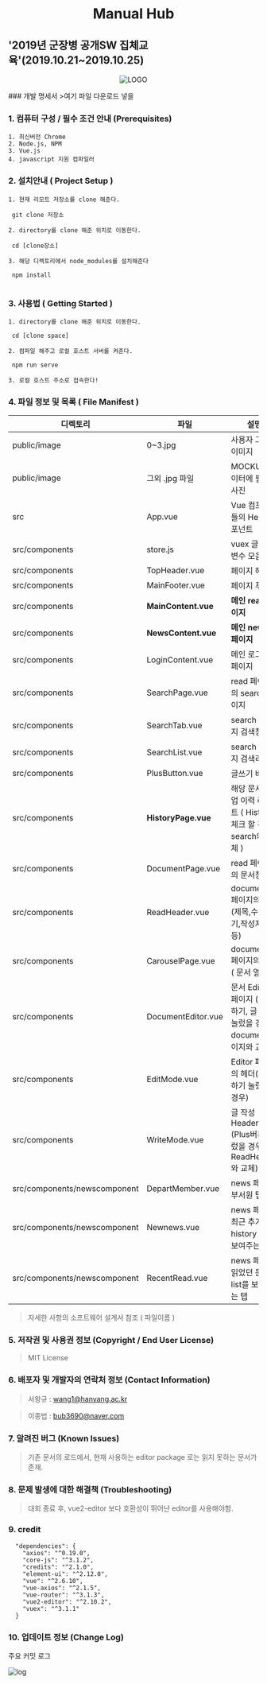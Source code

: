 
<h1 align="center"> Manual Hub</h1>


## '2019년 군장병 공개SW 집체교육'(2019.10.21~2019.10.25)


<p align="center">
  <img src="./readmeIMG/logo.png" alt="LOGO"/>
</p>
### 개발 명세서 
>여기 파일 다운로드 넣을 


### 1. 컴퓨터 구성 / 필수 조건 안내 (Prerequisites)
```
1. 최신버전 Chrome
2. Node.js, NPM
3. Vue.js
4. javascript 지원 컴파일러
```

### 2. 설치안내 ( Project Setup )


```
1. 현재 리모트 저장소를 clone 해준다.

 git clone 저장소
 
2. directory를 clone 해준 위치로 이동한다.

 cd [clone장소]
 
3. 해당 디렉토리에서 node_modules를 설치해준다

 npm install
 
```


### 3. 사용법 ( Getting Started )
  ```
  1. directory를 clone 해준 위치로 이동한다.
  
   cd [clone space]
   
  2. 컴파일 해주고 로컬 호스트 서버를 켜준다.
  
   npm run serve
   
  3. 로컬 호스트 주소로 접속한다!
  
  ```


### 4. 파일 정보 및 목록 ( File Manifest )
|디렉토리|파일|설명|
|------|---|---|
|public/image|0~3.jpg|사용자 그룹별 이미지|
|public/image|그외 .jpg 파일|MOCKUP 데이터에 필요한 사진|
|src|App.vue| Vue 컴포넌트들의 Head 컴포넌트|
|src/components|store.js| vuex 글로벌 변수 모음파일 |
|src/components|TopHeader.vue|페이지 헤더|
|src/components|MainFooter.vue|페이지 푸터|
|src/components|**MainContent.vue**|**메인 read 페이지**|
|src/components|**NewsContent.vue**|**메인 news 페이지**|
|src/components|LoginContent.vue|메인 로그인 페이지|
|src/components|SearchPage.vue|read 페이지의 search 페이지|
|src/components|SearchTab.vue|search 페이지 검색창|
|src/components|SearchList.vue|search 페이지 검색리스트|
|src/components|PlusButton.vue|글쓰기 버튼|
|src/components|**HistoryPage.vue**| 해당 문서 작업 이력 리스트 ( History 체크 할 경우 search와 교체 )|
|src/components|DocumentPage.vue|read 페이지의 문서창|
|src/components|ReadHeader.vue|document 페이지의 헤더(제목,수정하기,작성자 등등)|
|src/components|CarouselPage.vue|document 페이지의 내용( 문서 열람 )|
|src/components|DocumentEditor.vue| 문서 Editor 페이지 ( 수정하기, 글 작성 눌렀을 경우 document페이지와 교체 )|
|src/components|EditMode.vue|Editor 페이지의 헤더( 수정하기 눌렀을 경우)|
|src/components|WriteMode.vue|글 작성 Header (Plus버튼 눌렀을 경우 ReadHeader 와 교체)|
|src/components/newscomponent|DepartMember.vue|news 페이지 부서원 탭|
|src/components/newscomponent|Newnews.vue|news 페이지 최근 추가된 history list를 보여주는 탭|
|src/components/newscomponent|RecentRead.vue|news 페이지 읽었던 문서 list를 보여주는 탭|

> 자세한 사항의 소프트웨어 설계서 참조 ( 파일이름 )

### 5. 저작권 및 사용권 정보 (Copyright / End User License)
> MIT License

### 6. 배포자 및 개발자의 연락처 정보 (Contact Information)
> 서왕규 : wang1@hanyang.ac.kr


> 이종법 : bub3690@naver.com

### 7. 알려진 버그 (Known Issues)
> 기존 문서의 로드에서, 현재 사용하는 editor package 로는 읽지 못하는 문서가 존재.
### 8. 문제 발생에 대한 해결책 (Troubleshooting)
> 대회 종료 후, vue2-editor 보다 호환성이 뛰어난 editor를 사용해야함.
### 9. credit
```
  "dependencies": {
    "axios": "^0.19.0",
    "core-js": "^3.1.2",
    "credits": "^2.1.0",
    "element-ui": "^2.12.0",
    "vue": "^2.6.10",
    "vue-axios": "^2.1.5",
    "vue-router": "^3.1.3",
    "vue2-editor": "^2.10.2",
    "vuex": "^3.1.1"
  }
```
### 10. 업데이트 정보 (Change Log)
주요 커밋 로그

  <img src="./readmeIMG/mainPullRequest.PNG" alt="log"/>


